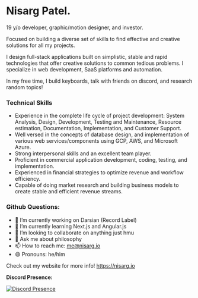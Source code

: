 # Nisarg Patel.

19 y/o developer, graphic/motion designer, and investor.

Focused on building a diverse set of skills to find effective and creative solutions for all my projects.

I design full-stack applications built on simplistic, stable and rapid technologies that offer creative solutions to common tedious problems. I specialize in web development, SaaS platforms and automation.

In my free time, I build keyboards, talk with friends on discord, and research random topics!

### **Technical Skills**
* Experience in the complete life cycle of project development: System Analysis, Design, Development, Testing and Maintenance, Resource estimation, Documentation, Implementation, and Customer Support.
* Well versed in the concepts of database design, and implementation of various web services/components using GCP, AWS, and Microsoft Azure.
* Strong interpersonal skills and an excellent team player.
* Proficient in commercial application development, coding, testing, and implementation.
* Experienced in financial strategies to optimize revenue and workflow efficiency.
* Capable of doing market research and building business models to create stable and efficient revenue streams.

### **Github Questions:**
- 🔭 I’m currently working on Darsian (Record Label)
- 🌱 I’m currently learning Next.js and Angular.js
- 👯 I’m looking to collaborate on anything just hmu
- 💬 Ask me about philosophy
- 📫 How to reach me: me@nisarg.io
- 😄 Pronouns: he/him


Check out my website for more info! https://nisarg.io






**Discord Presence:**

[![Discord Presence](https://lanyard-profile-readme.vercel.app/api/231643298282864640)](https://discord.com/users/231643298282864640)

